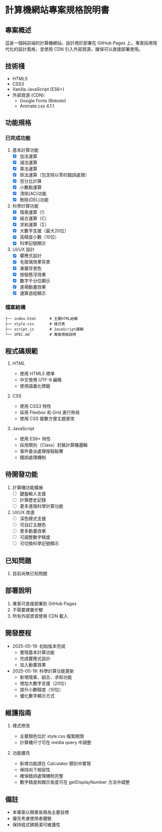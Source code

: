 # 計算機網站專案規格說明書

## 專案概述
這是一個純前端的計算機網站，設計用於部署在 GitHub Pages 上。專案採用現代化的設計風格，並使用 CDN 引入外部資源，確保可以直接部署使用。

## 技術棧
- HTML5
- CSS3
- Vanilla JavaScript (ES6+)
- 外部資源 (CDN):
  - Google Fonts (Roboto)
  - Animate.css 4.1.1

## 功能規格

### 已完成功能
1. 基本計算功能
   - [x] 加法運算
   - [x] 減法運算
   - [x] 乘法運算
   - [x] 除法運算（包含除以零的錯誤處理）
   - [x] 百分比計算
   - [x] 小數點運算
   - [x] 清除(AC)功能
   - [x] 刪除(DEL)功能

2. 科學計算功能
   - [x] 階乘運算（!）
   - [x] 組合運算（C）
   - [x] 求和運算（Σ）
   - [x] 大數字支援（最大20位）
   - [x] 高精度小數（10位）
   - [x] 科學記號顯示

3. UI/UX 設計
   - [x] 響應式設計
   - [x] 毛玻璃效果背景
   - [x] 漸層背景色
   - [x] 按鈕懸浮效果
   - [x] 數字千分位顯示
   - [x] 進場動畫效果
   - [x] 運算過程顯示

### 檔案結構
```
├── index.html      # 主要HTML結構
├── style.css       # 樣式表
├── script.js       # JavaScript邏輯
└── SPEC.md         # 專案規格說明
```

## 程式碼規範
1. HTML
   - 使用 HTML5 標準
   - 中文使用 UTF-8 編碼
   - 使用語義化標籤
   
2. CSS
   - 使用 CSS3 特性
   - 採用 Flexbox 和 Grid 進行佈局
   - 使用 CSS 變數方便主題更改
   
3. JavaScript
   - 使用 ES6+ 特性
   - 採用類別（Class）封裝計算機邏輯
   - 事件委派處理按鈕點擊
   - 錯誤處理機制

## 待開發功能
1. 計算機功能擴展
   - [ ] 鍵盤輸入支援
   - [ ] 計算歷史記錄
   - [ ] 更多進階科學計算功能
   
2. UI/UX 改進
   - [ ] 深色模式支援
   - [ ] 可自訂主題色
   - [ ] 更多動畫效果
   - [ ] 可調整數字精度
   - [ ] 可切換科學記號顯示

## 已知問題
1. 目前尚無已知問題

## 部署說明
1. 專案可直接部署到 GitHub Pages
2. 不需要建置步驟
3. 所有外部資源使用 CDN 載入

## 開發歷程
- 2025-05-19: 初始版本完成
  - 實現基本計算功能
  - 完成響應式設計
  - 加入動畫效果
- 2025-05-19: 科學計算功能更新
  - 新增階乘、組合、求和功能
  - 增加大數字支援（20位）
  - 提升小數精度（10位）
  - 優化數字顯示方式

## 維護指南
1. 樣式修改
   - 主要顏色位於 style.css 檔案開頭
   - 計算機尺寸可在 media query 中調整
   
2. 功能擴充
   - 新增功能請在 Calculator 類別中實現
   - 保持向下相容性
   - 確保錯誤處理機制完整
   - 數字精度和顯示長度可在 getDisplayNumber 方法中調整

## 備註
- 本專案以簡單易用為主要目標
- 優先考慮使用者體驗
- 保持程式碼簡潔可維護性
